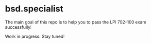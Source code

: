 # bsd.specialist
The main goal of this repo is to help you to pass the LPI 702-100 exam successfully!

Work in progress. Stay tuned!
